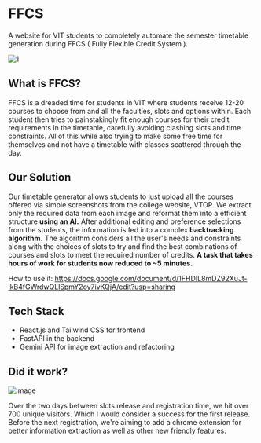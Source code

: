 # FFCS
A website for VIT students to completely automate the semester timetable generation during FFCS ( Fully Flexible Credit System ).

![1](https://github.com/user-attachments/assets/2c5387c2-74ba-42d1-a70c-b6d7b8d2dd4b)


## What is FFCS?
FFCS is a dreaded time for students in VIT where students receive 12-20 courses to choose from and all the faculties, slots and options within.
Each student then tries to painstakingly fit enough courses for their credit requirements in the timetable, carefully avoiding clashing slots and time constraints.
All of this while also trying to make some free time for themselves and not have a timetable with classes scattered through the day.

## Our Solution
Our timetable generator allows students to just upload all the courses offered via simple screenshots from the college website, VTOP.
We extract only the required data from each image and reformat them into a efficient structure **using an AI.**
After additional editing and preference selections from the students, the information is fed into a complex **backtracking algorithm.**
The algorithm considers all the user's needs and constraints along with the choices of slots to try and find the best combinations of courses
and slots to meet the required number of credits. **A task that takes hours of work for students now reduced to ~5 minutes.**

How to use it:  https://docs.google.com/document/d/1FHDIL8mDZ92XuJt-lkB4fGWrdwQLlSpmY2oy7ivKQjA/edit?usp=sharing

## Tech Stack
- React.js and Tailwind CSS for frontend
- FastAPI in the backend
- Gemini API for image extraction and refactoring

## Did it work?
![image](https://github.com/user-attachments/assets/43bb515b-f1c1-4289-a087-d768ee6ca45f)

Over the two days between slots release and registration time, we hit over 700 unique visitors. Which I would consider a success for the first release.
Before the next registration, we're aiming to add a chrome extension for better information extraction as well as other new friendly features.
